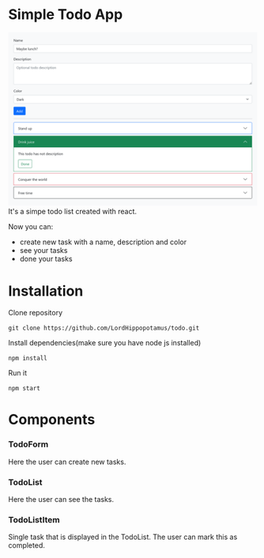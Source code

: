 # Simple Todo App
![](app.png)
It's a simpe todo list created with react.

Now you can:
- create new task with a name, description and color
- see your tasks
- done your tasks

# Installation
Clone repository

    git clone https://github.com/LordHippopotamus/todo.git

Install dependencies(make sure you have node js installed)

    npm install

Run it

    npm start

# Components
### TodoForm
Here the user can create new tasks.

### TodoList
Here the user can see the tasks.

### TodoListItem
Single task that is displayed in the TodoList. The user can mark this as completed.